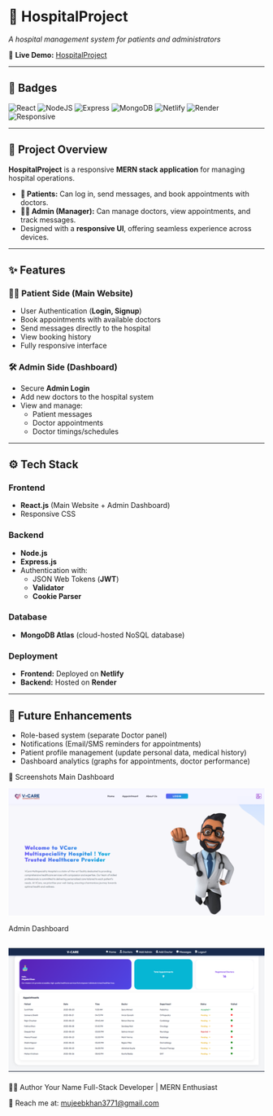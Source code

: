 # 🏥 HospitalProject  
*A hospital management system for patients and administrators*  

🔗 **Live Demo:** [HospitalProject](https://hospital-project-mmk.netlify.app)  

---

## 🔖 Badges
![React](https://img.shields.io/badge/Frontend-React-blue?logo=react)
![NodeJS](https://img.shields.io/badge/Backend-Node.js-green?logo=node.js)
![Express](https://img.shields.io/badge/Server-Express-lightgrey?logo=express)
![MongoDB](https://img.shields.io/badge/Database-MongoDB-green?logo=mongodb)
![Netlify](https://img.shields.io/badge/Deployed%20On-Netlify-blue?logo=netlify)
![Render](https://img.shields.io/badge/Backend%20Hosted%20On-Render-purple?logo=render)
![Responsive](https://img.shields.io/badge/UI-Fully%20Responsive-success)

---

## 📌 Project Overview
**HospitalProject** is a responsive **MERN stack application** for managing hospital operations.  

- **🎯 Patients:** Can log in, send messages, and book appointments with doctors.  
- **👨‍💼 Admin (Manager):** Can manage doctors, view appointments, and track messages.  
- Designed with a **responsive UI**, offering seamless experience across devices.  

---

## ✨ Features

### 👩‍⚕️ Patient Side (Main Website)
- User Authentication (**Login, Signup**)  
- Book appointments with available doctors  
- Send messages directly to the hospital  
- View booking history  
- Fully responsive interface  

### 🛠️ Admin Side (Dashboard)
- Secure **Admin Login**  
- Add new doctors to the hospital system  
- View and manage:
  - Patient messages  
  - Doctor appointments  
  - Doctor timings/schedules  

---

## ⚙️ Tech Stack

### Frontend
- **React.js** (Main Website + Admin Dashboard)  
- Responsive CSS  

### Backend
- **Node.js** 
-  **Express.js**  
- Authentication with:
  - JSON Web Tokens (**JWT**)  
  - **Validator**  
  - **Cookie Parser**  

### Database
- **MongoDB Atlas** (cloud-hosted NoSQL database)  

### Deployment
- **Frontend:** Deployed on **Netlify**  
- **Backend:** Hosted on **Render**  

---

## 🚀 Future Enhancements 
- Role-based system (separate Doctor panel)  
- Notifications (Email/SMS reminders for appointments)  
- Patient profile management (update personal data, medical history)  
- Dashboard analytics (graphs for appointments, doctor performance)

📸 Screenshots
Main Dashboard

![ Main Dashboard Screenshot](./screenshots/mainBoard.png)
 
Admin Dashboard

![Admin Dashboard Screenshot](./screenshots/adminBoard.png)
---

👨‍💻 Author
Your Name
Full-Stack Developer | MERN Enthusiast

📧 Reach me at: mujeebkhan3771@gmail.com

